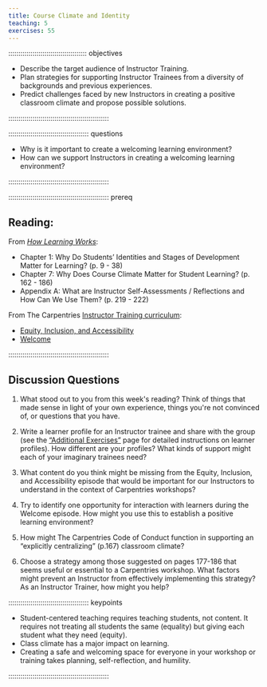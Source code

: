 ```yaml
---
title: Course Climate and Identity
teaching: 5
exercises: 55
---
```


::::::::::::::::::::::::::::::::::::::: objectives

- Describe the target audience of Instructor Training.
- Plan strategies for supporting Instructor Trainees from a diversity of backgrounds and previous experiences. 
- Predict challenges faced by new Instructors in creating a positive classroom climate and propose possible solutions.

::::::::::::::::::::::::::::::::::::::::::::::::::

:::::::::::::::::::::::::::::::::::::::: questions

- Why is it important to create a welcoming learning environment?
- How can we support Instructors in creating a welcoming learning environment?

::::::::::::::::::::::::::::::::::::::::::::::::::

:::::::::::::::::::::::::::::::::::::::::::::::::: prereq

## Reading:

From [*How Learning Works*](https://www.worldcat.org/title/how-learning-works-seven-research-based-principles-for-smart-teaching/oclc/468969206):

* Chapter 1: Why Do Students’ Identities and Stages of Development Matter for Learning? (p. 9 - 38)
* Chapter 7: Why Does Course Climate Matter for Student Learning? (p. 162 - 186)
* Appendix A: What are Instructor Self-Assessments / Reflections and How Can We Use Them? (p. 219 - 222)

From The Carpentries [Instructor Training curriculum](https://carpentries.github.io/instructor-training/instructor/index.html): 

* [Equity, Inclusion, and Accessibility](https://carpentries.github.io/instructor-training/instructor/09-eia.html)
* [Welcome](https://carpentries.github.io/instructor-training/instructor/01-welcome.html)


::::::::::::::::::::::::::::::::::::::::::::::::::


## Discussion Questions

1. What stood out to you from this week's reading? Think of things that made sense in light of your own experience, things you're not convinced of, or questions that you have.

1. Write a learner profile for an Instructor trainee and share with the group (see the [“Additional Exercises”](https://carpentries.github.io/instructor-training/additional_exercises#episode-15-preparing-to-teach) page for detailed instructions on learner profiles). How different are your profiles? What kinds of support might each of your imaginary trainees need?

1. What content do you think might be missing from the Equity, Inclusion, and Accessibility episode that would be important for our Instructors to understand in the context of Carpentries workshops?

1. Try to identify one opportunity for interaction with learners during the Welcome episode. How might you use this to establish a positive learning environment?

1. How might The Carpentries Code of Conduct function in supporting an “explicitly centralizing” (p.167) classroom climate?

1. Choose a strategy among those suggested on pages 177-186 that seems useful or essential to a Carpentries workshop. What factors might prevent an Instructor from effectively implementing this strategy? As an Instructor Trainer, how might you help?


:::::::::::::::::::::::::::::::::::::::: keypoints

- Student-centered teaching requires teaching students, not content. It requires not treating all students the same (equality) but giving each student what they need (equity).
- Class climate has a major impact on learning.
- Creating a safe and welcoming space for everyone in your workshop or training takes planning, self-reflection, and humility.
  
::::::::::::::::::::::::::::::::::::::::::::::::::


